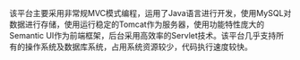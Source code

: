 该平台主要采用非常规MVC模式编程，运用了Java语言进行开发，使用MySQL对数据进行存储，使用运行稳定的Tomcat作为服务器，使用功能特性庞大的Semantic UI作为前端框架，后台采用高效率的Servlet技术。该平台几乎支持所有的操作系统及数据库系统，占用系统资源较少，代码执行速度较快。
